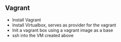 ## Vagrant
- Install Vagrant
- Install Virtualbox, serves as provider for the vagrant
- Init a vagrant box using a vagrant image as a base
- ssh into the VM created above
